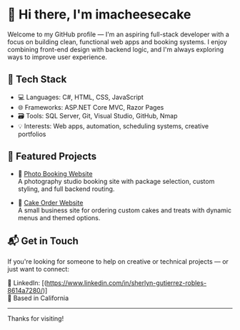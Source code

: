 # 👋 Hi there, I'm imacheesecake

Welcome to my GitHub profile — I'm an aspiring full-stack developer with a focus on building clean, functional web apps and booking systems. I enjoy combining front-end design with backend logic, and I'm always exploring ways to improve user experience.

## 🧠 Tech Stack
- 💻 Languages: C#, HTML, CSS, JavaScript
- 🌐 Frameworks: ASP.NET Core MVC, Razor Pages
- 🗃️ Tools: SQL Server, Git, Visual Studio, GitHub, Nmap
- 💡 Interests: Web apps, automation, scheduling systems, creative portfolios

## 📌 Featured Projects

- 🔗 [Photo Booking Website](https://github.com/imacheesecake/BookAnAppointment)  
  A photography studio booking site with package selection, custom styling, and full backend routing.

- 🔗 [Cake Order Website](https://github.com/imacheesecake/Website-for-Cake-Orders)  
  A small business site for ordering custom cakes and treats with dynamic menus and themed options.

## 📬 Get in Touch
If you're looking for someone to help on creative or technical projects — or just want to connect:

💼 LinkedIn: [(https://www.linkedin.com/in/sherlyn-gutierrez-robles-8614a7280/)]  
📍 Based in California

---

Thanks for visiting!
